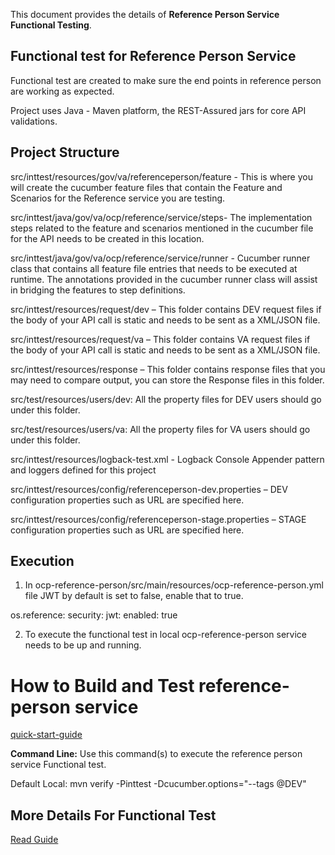 This document provides the details of **Reference Person Service Functional Testing**.

## Functional test for Reference Person Service ##
Functional test are created to make sure the end points in reference person are working as expected.

Project uses Java - Maven platform, the REST-Assured jars for core API validations.

## Project Structure ##

src/inttest/resources/gov/va/referenceperson/feature - This is where you will create the cucumber feature files that contain the Feature
and Scenarios for the Reference service you are testing.

src/inttest/java/gov/va/ocp/reference/service/steps- The implementation steps related to the feature
and scenarios mentioned in the cucumber file for the API needs to be created in this location. 

src/inttest/java/gov/va/ocp/reference/service/runner - Cucumber runner class that contains all feature file entries that needs to be executed at runtime.
The annotations provided in the cucumber runner class will assist in bridging the features to step definitions.

src/inttest/resources/request/dev – This folder contains DEV request files if the body of your API call is static and needs to be sent as a XML/JSON file.

src/inttest/resources/request/va – This folder contains VA request files if the body of your API call is static and needs to be sent as a XML/JSON file.

src/inttest/resources/response – This folder contains response files that you may need to compare output, you can store the Response files in this folder. 


src/test/resources/users/dev: All the property files for DEV users should go under this folder.

src/test/resources/users/va: All the property files for VA users should go under this folder.

src/inttest/resources/logback-test.xml - Logback Console Appender pattern and loggers defined for this project

src/inttest/resources/config/referenceperson-dev.properties – DEV configuration properties such as URL are specified here.

src/inttest/resources/config/referenceperson-stage.properties – STAGE configuration properties such as URL are specified here.

## Execution ##
1. In ocp-reference-person/src/main/resources/ocp-reference-person.yml file JWT by default is set to false, enable that to true.  
 
 os.reference:
  security:
    jwt:
      enabled: true

2. To execute the functional test in local ocp-reference-person service needs to be up and running.

# How to Build and Test reference-person service ##
[quick-start-guide](/docs/quick-start-guide.md)

**Command Line:** Use this command(s) to execute the reference person service Functional test. 

 Default Local: mvn verify -Pinttest -Dcucumber.options="--tags @DEV"
 

## More Details For Functional Test ##
 [Read Guide](/docs/referenceperson-intest.md)

